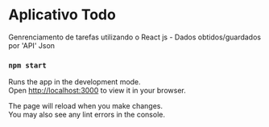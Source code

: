 # Aplicativo Todo

Genrenciamento de tarefas utilizando o React js -
Dados obtidos/guardados por 'API' Json

### `npm start`

Runs the app in the development mode.\
Open [http://localhost:3000](http://localhost:3000) to view it in your browser.

The page will reload when you make changes.\
You may also see any lint errors in the console.